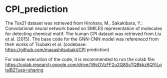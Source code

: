 # CPI_prediction

The Tox21 dataset was retrieved from Hirohara, M., Sakakibara, Y.: Convolutional neural network based on SMILES representation of molecules for detecting chemical motif. 
The human CPI dataset was retrieved from Liu et al. (2015).
The base code for the GNN-CNN model was referenecd from theh works of Tsubaki et al. (codebase: https://github.com/masashitsubaki/CPI prediction)

For easier execution of the code, it is recommended to run the colab file: https://colab.research.google.com/drive/1i9cDVzFF2u2Q8ScTQBkkz6QYiLqlalB2?usp=sharing
